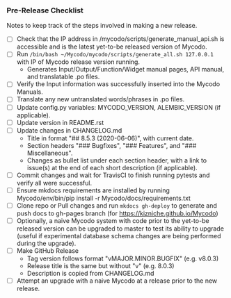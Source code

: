 ### Pre-Release Checklist

Notes to keep track of the steps involved in making a new release.

 - [ ] Check that the IP address in /mycodo/scripts/generate_manual_api.sh is accessible and is the latest yet-to-be released version of Mycodo.
 - [ ] Run ```/bin/bash ~/Mycodo/mycodo/scripts/generate_all.sh 127.0.0.1``` with IP of Mycodo release version running.
   - Generates Input/Output/Function/Widget manual pages, API manual, and translatable .po files.
 - [ ] Verify the Input information was successfully inserted into the Mycodo Manuals.
 - [ ] Translate any new untranslated words/phrases in .po files.
 - [ ] Update config.py variables: MYCODO_VERSION, ALEMBIC_VERSION (if applicable).
 - [ ] Update version in README.rst
 - [ ] Update changes in CHANGELOG.md
   - Title in format "## 8.5.3 (2020-06-06)", with current date.
   - Section headers "### Bugfixes", "### Features", and "### Miscellaneous".
   - Changes as bullet list under each section header, with a link to issue(s) at the end of each short description (if applicable).
 - [ ] Commit changes and wait for TravisCI to finish running pytests and verify all were successful.
 - [ ] Ensure mkdocs requirements are installed by running Mycodo/env/bin/pip install -r Mycodo/docs/requirements.txt
 - [ ] Clone repo or Pull changes and run ```mkdocs gh-deploy``` to generate and push docs to gh-pages branch (for https://kizniche.github.io/Mycodo)
 - [ ] Optionally, a naive Mycodo system with code prior to the yet-to-be released version can be upgraded to master to test its ability to upgrade (useful if experimental database schema changes are being performed during the upgrade).
 - [ ] Make GitHub Release
   - Tag version follows format "vMAJOR.MINOR.BUGFIX" (e.g. v8.0.3)
   - Release title is the same but without "v" (e.g. 8.0.3)
   - Description is copied from CHANGELOG.md
 - [ ] Attempt an upgrade with a naive Mycodo at a release prior to the new release.
